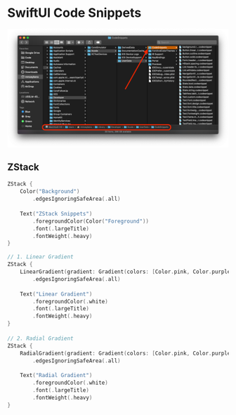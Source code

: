 # SwiftUI Code Snippets

![SwiftUI Code Snippets Location](./SwiftUICodeSnippetsLocation.png "SwiftUI Code Snippets Location")

## ZStack

```swift
ZStack {
    Color("Background")
        .edgesIgnoringSafeArea(.all)

    Text("ZStack Snippets")
        .foregroundColor(Color("Foreground"))
        .font(.largeTitle)
        .fontWeight(.heavy)
}
```

```swift
// 1. Linear Gradient
ZStack {
    LinearGradient(gradient: Gradient(colors: [Color.pink, Color.purple]), startPoint: .topLeading, endPoint: .bottomTrailing)
        .edgesIgnoringSafeArea(.all)

    Text("Linear Gradient")
        .foregroundColor(.white)
        .font(.largeTitle)
        .fontWeight(.heavy)
}

// 2. Radial Gradient
ZStack {
    RadialGradient(gradient: Gradient(colors: [Color.pink, Color.purple]), center: .center, startRadius: 10, endRadius: 620)
        .edgesIgnoringSafeArea(.all)

    Text("Radial Gradient")
        .foregroundColor(.white)
        .font(.largeTitle)
        .fontWeight(.heavy)
}
```
